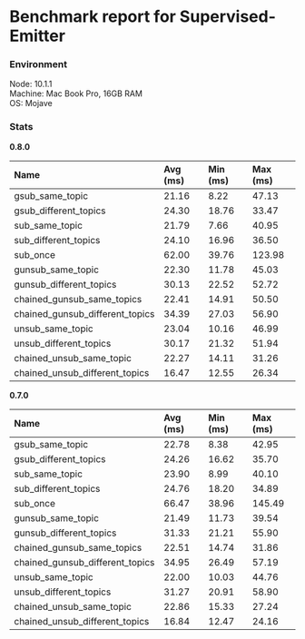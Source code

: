 
# Benchmark report for Supervised-Emitter



### Environment

Node: 10.1.1  
Machine: Mac Book Pro, 16GB RAM  
OS: Mojave  


### Stats



**0.8.0**  

Name            |  Avg (ms)     |   Min (ms)      |   Max (ms)
:---------------|:--------------|:----------------|:-------------
gsub_same_topic  |  21.16  |  8.22  |  47.13  
gsub_different_topics  |  24.30  |  18.76  |  33.47  
sub_same_topic  |  21.79  |  7.66  |  40.95  
sub_different_topics  |  24.10  |  16.96  |  36.50  
sub_once  |  62.00  |  39.76  |  123.98  
gunsub_same_topic  |  22.30  |  11.78  |  45.03  
gunsub_different_topics  |  30.13  |  22.52  |  52.72  
chained_gunsub_same_topics  |  22.41  |  14.91  |  50.50  
chained_gunsub_different_topics  |  34.39  |  27.03  |  56.90  
unsub_same_topic  |  23.04  |  10.16  |  46.99  
unsub_different_topics  |  30.17  |  21.32  |  51.94  
chained_unsub_same_topic  |  22.27  |  14.11  |  31.26  
chained_unsub_different_topics  |  16.47  |  12.55  |  26.34  




**0.7.0**  

Name            |  Avg (ms)     |   Min (ms)      |   Max (ms)
:---------------|:--------------|:----------------|:-------------
gsub_same_topic  |  22.78  |  8.38  |  42.95  
gsub_different_topics  |  24.26  |  16.62  |  35.70  
sub_same_topic  |  23.90  |  8.99  |  40.10  
sub_different_topics  |  24.76  |  18.20  |  34.89  
sub_once  |  66.47  |  38.96  |  145.49  
gunsub_same_topic  |  21.49  |  11.73  |  39.54  
gunsub_different_topics  |  31.33  |  21.21  |  55.90  
chained_gunsub_same_topics  |  22.51  |  14.74  |  31.86  
chained_gunsub_different_topics  |  34.95  |  26.49  |  57.19  
unsub_same_topic  |  22.00  |  10.03  |  44.76  
unsub_different_topics  |  31.27  |  20.91  |  58.90  
chained_unsub_same_topic  |  22.86  |  15.33  |  27.24  
chained_unsub_different_topics  |  16.84  |  12.47  |  24.16  


